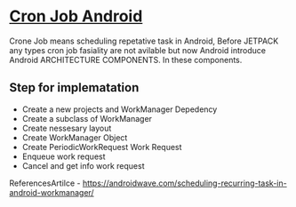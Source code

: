 # [Cron Job Android](https://androidwave.com/scheduling-recurring-task-in-android-workmanager/)

Crone Job means scheduling repetative task in Android, Before JETPACK any types cron job fasiality are not avilable but now Android introduce Android ARCHITECTURE COMPONENTS. In these components.

## Step for implematation 
- Create a new projects and WorkManager Depedency 
- Create a subclass of WorkManager 
- Create nessesary layout
- Create WorkManager Object 
- Create PeriodicWorkRequest Work Request 
- Enqueue work request 
- Cancel and get info work request 

ReferencesArtilce -  https://androidwave.com/scheduling-recurring-task-in-android-workmanager/
